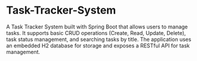 # Task-Tracker-System
A Task Tracker System built with Spring Boot that allows users to manage tasks. It supports basic CRUD operations (Create, Read, Update, Delete), task status management, and searching tasks by title. The application uses an embedded H2 database for storage and exposes a RESTful API for task management.
